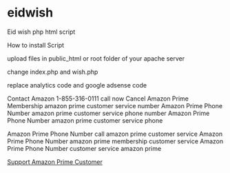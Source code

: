 # eidwish
Eid wish php html script

How to install Script

upload files in public_html or root folder of your apache server

change index.php and wish.php

replace analytics code and google adsense code

Contact Amazon 1-855-316-0111 call now
Cancel Amazon Prime Membership
amazon prime customer service number 
Amazon Prime Phone Number
amazon prime customer service phone number
Amazon Prime Phone Number
amazon prime customer service phone

Amazon Prime Phone Number 
call amazon prime customer service
Amazon Prime Phone Number
amazon prime membership customer service 
Amazon Prime Phone Number
customer service amazon prime

<a href="https://supportamazonprime.com">Support Amazon Prime Customer</a>
